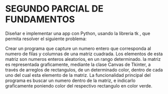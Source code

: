 # SEGUNDO PARCIAL DE FUNDAMENTOS 

Diseñar  e implementar una app con Python, usando la libreria tk , que permita resolver el siguiente problema:

Crear un programa que capture un numero entero que corresponda al numero de filas y columnas de una matriz cuadrada. Los elementos de esta matriz son numeros enteros aleatorios, en un rango determinado. la matriz es representada graficamente, mediante la clase Canvas de Tkinter, a través de arreglos de rectangulos, de un determinado color, dentro de cada uno del cual esta elemento de la matriz. La funcionalidad principal del programa es buscar un numero dentro de la matriz, e indicarlo graficamente poniendo color del respectivo rectangulo en color verde.  
